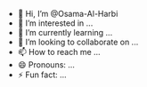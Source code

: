 - 👋 Hi, I’m @Osama-Al-Harbi
- 👀 I’m interested in ...
- 🌱 I’m currently learning ...
- 💞️ I’m looking to collaborate on ...
- 📫 How to reach me ...
- 😄 Pronouns: ...
- ⚡ Fun fact: ...

<!---
Osama-Al-Harbi/Osama-Al-Harbi is a ✨ special ✨ repository because its `README.md` (this file) appears on your GitHub profile.
You can click the Preview link to take a look at your changes.
--->
